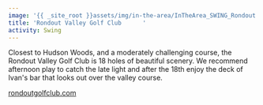 ```yaml
---
image: '{{ _site_root }}assets/img/in-the-area/InTheArea_SWING_Rondout.jpg'
title: 'Rondout Valley Golf Club      '
activity: Swing
---
```

<p>Closest to Hudson Woods, and a&nbsp;moderately challenging course, the Rondout Valley Golf Club is 18 holes of beautiful scenery. We recommend afternoon play to catch the late light and after the&nbsp;18th enjoy the deck of Ivan's bar that looks out over the valley course.</p><p><a href="http://www.rondoutgolfclub.com" target="_blank">rondoutgolfclub.com</a></p>